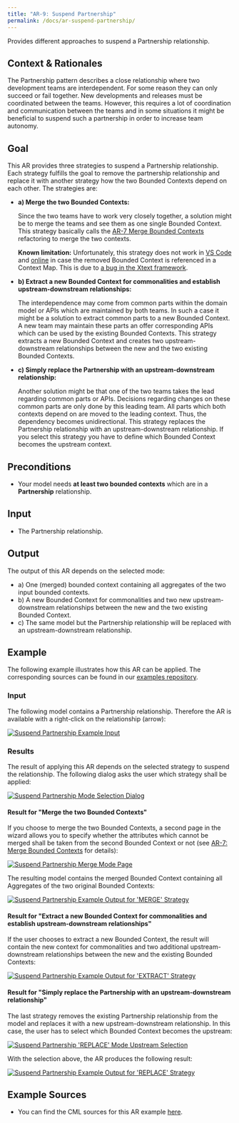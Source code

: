 ```yaml
---
title: "AR-9: Suspend Partnership"
permalink: /docs/ar-suspend-partnership/
---
```


Provides different approaches to suspend a Partnership relationship.

## Context & Rationales
The Partnership pattern describes a close relationship where two development teams are interdependent. For some reason they can
only succeed or fail together. New developments and releases must be coordinated between the teams. However, this requires a lot
of coordination and communication between the teams and in some situations it might be beneficial to suspend such a partnership 
in order to increase team autonomy.

## Goal
This AR provides three strategies to suspend a Partnership relationship. Each strategy fulfills the goal to remove the partnership
relationship and replace it with another strategy how the two Bounded Contexts depend on each other. The strategies are:

 * **a) Merge the two Bounded Contexts:**
   
   Since the two teams have to work very closely together, a solution might be to merge the teams and see them as one single Bounded Context.
   This strategy basically calls the [AR-7 Merge Bounded Contexts](./../AR-7-Merge-Bounded-Contexts) refactoring to merge the two contexts.

   <div class="alert alert-custom">
   <strong>Known limitation:</strong> Unfortunately, this strategy does not work in <a href="/docs/vs-code/">VS Code</a> and <a href="/docs/online-ide/">online</a> in case the removed Bounded Context is referenced in a Context Map. This is due to <a href="https://github.com/eclipse/xtext-core/issues/1494">a bug in the Xtext framework</a>.
   </div>

   
 * **b) Extract a new Bounded Context for commonalities and establish upstream-downstream relationships:**
 
   The interdependence may come from common parts within the domain model or APIs which are maintained by both teams. In such a case it might 
   be a solution to extract common parts to a new Bounded Context. A new team may maintain these parts an offer corresponding APIs which
   can be used by the existing Bounded Contexts. This strategy extracts a new Bounded Context and creates two upstream-downstream
   relationships between the new and the two existing Bounded Contexts.
   
 * **c) Simply replace the Partnership with an upstream-downstream relationship:**
 
   Another solution might be that one of the two teams takes the lead regarding common parts or APIs. Decisions regarding changes on these
   common parts are only done by this leading team. All parts which both contexts depend on are moved to the leading context. Thus, the
   dependency becomes unidirectional. This strategy replaces the Partnership relationship with an upstream-downstream relationship. If you
   select this strategy you have to define which Bounded Context becomes the upstream context. 

## Preconditions
 * Your model needs **at least two bounded contexts** which are in a **Partnership** relationship.

## Input
 * The Partnership relationship.
 
## Output
The output of this AR depends on the selected mode:
  * a) One (merged) bounded context containing all aggregates of the two input bounded contexts.
  * b) A new Bounded Context for commonalities and two new upstream-downstream relationships between the new and the two existing Bounded Context.
  * c) The same model but the Partnership relationship will be replaced with an upstream-downstream relationship.
 
## Example
The following example illustrates how this AR can be applied. The corresponding sources can be found in our 
[examples repository](https://github.com/ContextMapper/context-mapper-examples/tree/master/src/main/cml/architectural-refactorings).

### Input
The following model contains a Partnership relationship. Therefore the AR is available with a right-click on the relationship (arrow):

<a href="/img/suspend-partnership-input.png">![Suspend Partnership Example Input](/img/suspend-partnership-input.png)</a>

### Results
The result of applying this AR depends on the selected strategy to suspend the relationship. The following dialog asks the user which
strategy shall be applied:

<a href="/img/suspend-partnership-mode-selection-dialog.png">![Suspend Partnership Mode Selection Dialog](/img/suspend-partnership-mode-selection-dialog.png)</a> 

#### Result for "Merge the two Bounded Contexts"
If you choose to merge the two Bounded Contexts, a second page in the wizard allows you to specify whether the attributes which cannot
be merged shall be taken from the second Bounded Context or not (see [AR-7: Merge Bounded Contexts](/docs/ar-merge-bounded-contexts/)
for details):

<a href="/img/suspend-partnership-merge-page.png">![Suspend Partnership Merge Mode Page](/img/suspend-partnership-merge-page.png)</a>

The resulting model contains the merged Bounded Context containing all Aggregates of the two original Bounded Contexts:

<a href="/img/suspend-partnership-output-a.png">![Suspend Partnership Example Output for 'MERGE' Strategy](/img/suspend-partnership-output-a.png)</a>

#### Result for "Extract a new Bounded Context for commonalities and establish upstream-downstream relationships"
If the user chooses to extract a new Bounded Context, the result will contain the new context for commonalities and two additional 
upstream-downstream relationships between the new and the existing Bounded Contexts:

<a href="/img/suspend-partnership-output-b.png">![Suspend Partnership Example Output for 'EXTRACT' Strategy](/img/suspend-partnership-output-b.png)</a>

#### Result for "Simply replace the Partnership with an upstream-downstream relationship"
The last strategy removes the existing Partnership relationship from the model and replaces it with a new upstream-downstream relationship.
In this case, the user has to select which Bounded Context becomes the upstream:

<a href="/img/suspend-partnership-upstream-selection.png">![Suspend Partnership 'REPLACE' Mode Upstream Selection](/img/suspend-partnership-upstream-selection.png)</a>

With the selection above, the AR produces the following result:

<a href="/img/suspend-partnership-output-c.png">![Suspend Partnership Example Output for 'REPLACE' Strategy](/img/suspend-partnership-output-c.png)</a>

## Example Sources
 * You can find the CML sources for this AR example 
   [here](https://github.com/ContextMapper/context-mapper-examples/tree/master/src/main/cml/architectural-refactorings/AR-9-Suspend-Partnership).
